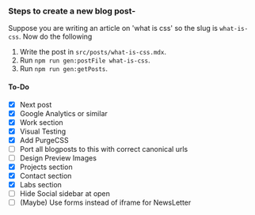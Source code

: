 ### Steps to create a new blog post-
Suppose you are writing an article on 'what is css' so the slug is `what-is-css`. Now do the following

1. Write the post in `src/posts/what-is-css.mdx`.
1. Run `npm run gen:postFile what-is-css`.
1. Run `npm run gen:getPosts`.

#### To-Do

* [x] Next post
* [x] Google Analytics or similar
* [x] Work section
* [x] Visual Testing
* [x] Add PurgeCSS
* [ ] Port all blogposts to this with correct canonical urls
* [ ] Design Preview Images
* [x] Projects section
* [x] Contact section
* [x] Labs section
* [ ] Hide Social sidebar at open
* [ ] (Maybe) Use forms instead of iframe for NewsLetter
